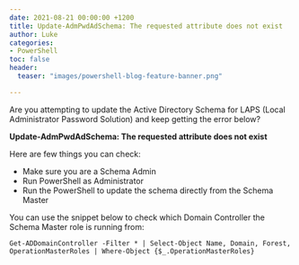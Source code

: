 ```yaml
---
date: 2021-08-21 00:00:00 +1200
title: Update-AdmPwdAdSchema: The requested attribute does not exist
author: Luke
categories:
- PowerShell
toc: false
header:
  teaser: "images/powershell-blog-feature-banner.png"

---
```

Are you attempting to update the Active Directory Schema for LAPS (Local Administrator Password Solution) and keep getting the error below?

**Update-AdmPwdAdSchema: The requested attribute does not exist**

Here are few things you can check:

* Make sure you are a Schema Admin
* Run PowerShell as Administrator
* Run the PowerShell to update the schema directly from the Schema Master

You can use the snippet below to check which Domain Controller the Schema Master role is running from:

    Get-ADDomainController -Filter * | Select-Object Name, Domain, Forest, OperationMasterRoles | Where-Object {$_.OperationMasterRoles}
